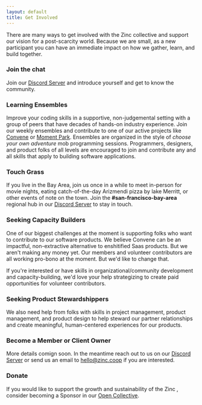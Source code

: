 ```yaml
---
layout: default
title: Get Involved
---
```


There are many ways to get involved with the Zinc collective and support our
vision for a post-scarcity world. Because we are small, as a new participant
you can have an immediate impact on how we gather, learn, and build together.

### Join the chat

Join our <a href="https://discord.gg/QK9VVg4D">Discord Server</a> and introduce yourself and get to know the community.

### Learning Ensembles

Improve your coding skills in a supportive, non-judgemental setting with a group of peers that have decades of hands-on industry experience. Join our weekly ensembles and contribute to one of our active projects like <a href="https://github.com/zinc-collective/convene#contributing-to-convene">Convene</a> or <a href="https://github.com/zinc-collective/mp-shake-it-photo#become-a-contributor">Moment Park</a>. Ensembles are organized in the style of <em>choose your own adventure</em> mob programming sessions. Programmers, designers, and product folks of all levels are encouraged to join and contribute any and all skills that apply to building software applications.

### Touch Grass

If you live in the Bay Area, join us once in a while to meet in-person for movie
nights, eating catch-of-the-day Arizmendi pizza by lake Merritt, or other events
of note on the town. Join the <strong>#san-francisco-bay-area</strong> regional hub in our <a
href="https://discord.gg/QK9VVg4D">Discord Server</a> to stay in touch.

### Seeking Capacity Builders
One of our biggest challenges at the moment is supporting folks who want to contribute to our software products. We believe Convene can be an impactful, non-extractive alternative to enshitified Saas products. But we aren't making any money yet. Our members and volunteer contributors are all working pro-bono at the moment. But we'd like to change that.

If you're interested or have skills in organizational/community development and capacity-building, we'd love your help strategizing to create paid opportunities for volunteer contributors.

### Seeking Product Stewardshippers

We also need help from folks with skills in project management, product management, and product design to help steward our partner relationships and create meaningful, human-centered experiences for our products.

### Become a Member or Client Owner

More details comign soon. In the meantime reach out to us on our <a
href="https://discord.gg/QK9VVg4D">Discord Server</a> or send us an email to  <a
href="mailto:hello@zinc.coop">hello@zinc.coop</a> if you are interested.



### Donate

If you would like to support the growth and sustainability of the Zinc
, consider becoming a Sponsor in our <a
href="https://opencollective.com/zinc-community#category-CONTRIBUTE">Open
Collective</a>.
